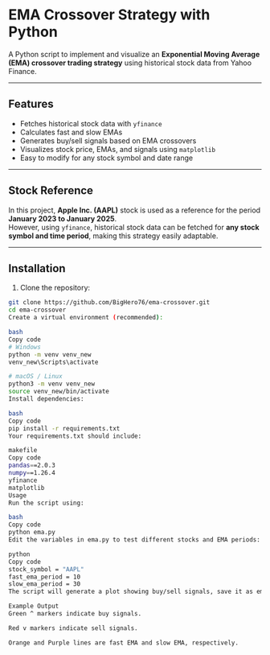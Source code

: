 # EMA Crossover Strategy with Python

A Python script to implement and visualize an **Exponential Moving Average (EMA) crossover trading strategy** using historical stock data from Yahoo Finance.

---

## Features
- Fetches historical stock data with `yfinance`
- Calculates fast and slow EMAs
- Generates buy/sell signals based on EMA crossovers
- Visualizes stock price, EMAs, and signals using `matplotlib`
- Easy to modify for any stock symbol and date range

---

## Stock Reference

In this project, **Apple Inc. (AAPL)** stock is used as a reference for the period **January 2023 to January 2025**.  
However, using `yfinance`, historical stock data can be fetched for **any stock symbol and time period**, making this strategy easily adaptable.

---

## Installation

1. Clone the repository:

```bash
git clone https://github.com/BigHero76/ema-crossover.git
cd ema-crossover
Create a virtual environment (recommended):

bash
Copy code
# Windows
python -m venv venv_new
venv_new\Scripts\activate

# macOS / Linux
python3 -m venv venv_new
source venv_new/bin/activate
Install dependencies:

bash
Copy code
pip install -r requirements.txt
Your requirements.txt should include:

makefile
Copy code
pandas==2.0.3
numpy==1.26.4
yfinance
matplotlib
Usage
Run the script using:

bash
Copy code
python ema.py
Edit the variables in ema.py to test different stocks and EMA periods:

python
Copy code
stock_symbol = "AAPL"
fast_ema_period = 10
slow_ema_period = 30
The script will generate a plot showing buy/sell signals, save it as ema_plot.png, and print the signal table in the terminal.

Example Output
Green ^ markers indicate buy signals.

Red v markers indicate sell signals.

Orange and Purple lines are fast EMA and slow EMA, respectively.


